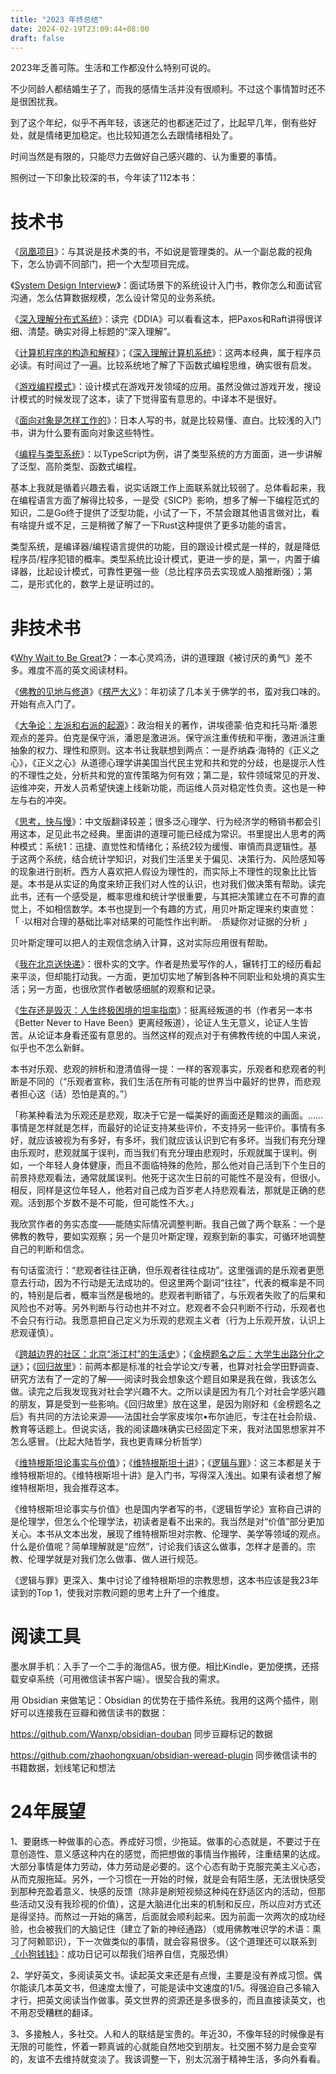 ```yaml
---
title: "2023 年终总结"
date: 2024-02-19T23:09:44+08:00
draft: false
---
```


2023年乏善可陈。生活和工作都没什么特别可说的。

不少同龄人都结婚生子了，而我的感情生活并没有很顺利。不过这个事情暂时还不是很困扰我。

到了这个年纪，似乎不再年轻，该迷茫的也都迷茫过了，比起早几年，倒有些好处，就是情绪更加稳定。也比较知道怎么去跟情绪相处了。

时间当然是有限的，只能尽力去做好自己感兴趣的、认为重要的事情。

照例过一下印象比较深的书，今年读了112本书：

# 技术书

《[凤凰项目](https://book.douban.com/subject/34820436/)》：与其说是技术类的书，不如说是管理类的。从一个副总裁的视角下，怎么协调不同部门，把一个大型项目完成。

《[System Design Interview](https://book.douban.com/subject/35246417/)》：面试场景下的系统设计入门书，教你怎么和面试官沟通，怎么估算数据规模，怎么设计常见的业务系统。

《[深入理解分布式系统](https://book.douban.com/subject/35794814/)》：读完《DDIA》可以看看这本，把Paxos和Raft讲得很详细、清楚。确实对得上标题的“深入理解”。

《[计算机程序的构造和解释](https://book.douban.com/subject/1148282/)》；《[深入理解计算机系统](https://book.douban.com/subject/5333562/)》：这两本经典，属于程序员必读。有时间过了一遍。比较系统地了解了下函数式编程思维，确实很有启发。

《[游戏编程模式](https://book.douban.com/subject/26880704/)》：设计模式在游戏开发领域的应用。虽然没做过游戏开发，搜设计模式的时候发现了这本，读了下觉得蛮有意思的。中译本不是很好。

《[面向对象是怎样工作的](https://book.douban.com/subject/35141774/)》：日本人写的书，就是比较易懂、直白。比较浅的入门书，讲为什么要有面向对象这些特性。

《[编程与类型系统](https://book.douban.com/subject/35325133/)》：以TypeScript为例，讲了类型系统的方方面面，进一步讲解了泛型、高阶类型、函数式编程。

基本上我就是循着兴趣去看，说实话跟工作上面联系就比较弱了。总体看起来，我在编程语言方面了解得比较多，一是受《SICP》影响，想多了解一下编程范式的知识，二是Go终于提供了泛型功能，小试了一下，不禁会跟其他语言做对比，看有啥提升或不足，三是稍微了解了一下Rust这种提供了更多功能的语言。

类型系统，是编译器/编程语言提供的功能，目的跟设计模式是一样的，就是降低程序员/程序犯错的概率。类型系统比设计模式，更进一步的是，第一，内置于编译器，比起设计模式，可靠性更强一些（总比程序员去实现或人脑推断强）；第二，是形式化的，数学上是证明过的。

# 非技术书

《[Why Wait to Be Great?](https://book.douban.com/subject/20439615/)》：一本心灵鸡汤，讲的道理跟《被讨厌的勇气》差不多。难度不高的英文阅读材料。

《[佛教的见地与修道](https://book.douban.com/subject/26752324/)》《[楞严大义](https://book.douban.com/subject/25782860/)》：年初读了几本关于佛学的书，蛮对我口味的。开始有点入门了。

《[大争论：左派和右派的起源](https://book.douban.com/subject/25963607/)》：政治相关的著作，讲埃德蒙·伯克和托马斯·潘恩观点的差异。伯克是保守派，潘恩是激进派。保守派注重传统和平衡，激进派注重抽象的权力、理性和原则。这本书让我联想到两点：一是乔纳森·海特的《正义之心》，《正义之心》从道德心理学讲美国当代民主党和共和党的分歧，也是提示人性的不理性之处，分析共和党的宣传策略为何有效；第二是，软件领域常见的开发、运维冲突，开发人员希望快速上线新功能，而运维人员对稳定性负责。这也是一种左与右的冲突。

《[思考，快与慢](https://book.douban.com/subject/10785583/)》：中文版翻译较差；很多泛心理学、行为经济学的畅销书都会引用这本，足见此书之经典。里面讲的道理可能已经成为常识。书里提出人思考的两种模式：系统1：迅捷、直觉性和情绪化；系统2较为缓慢、审慎而具逻辑性。基于这两个系统，结合统计学知识，对我们生活里关于偏见、决策行为、风险感知等的现象进行剖析。西方人喜欢把人假设为理性的，而实际上不理性的现象比比皆是。本书是从实证的角度来矫正我们对人性的认识，也对我们做决策有帮助。读完此书，还有一个感受是，概率思维和统计学很重要，与其把决策建立在不可靠的直觉上，不如相信数学。本书也提到一个有趣的方式，用贝叶斯定理来约束直觉：
「
·以相对合理的基础比率对结果的可能性作出判断。
·质疑你对证据的分析
」

贝叶斯定理可以把人的主观信念纳入计算，这对实际应用很有帮助。

《[我在北京送快递](https://book.douban.com/subject/36150423/)》：很朴实的文字。作者是热爱写作的人，辗转打工的经历看起来平淡，但却能打动我。一方面，更加切实地了解到各种不同职业和处境的真实生活；另一方面，也很欣赏作者敏感细腻的观察和记录。

《[生存还是毁灭：人生终极困境的坦率指南](https://book.douban.com/subject/35019783/)》：挺离经叛道的书（作者另一本书《Better Never to Have Been》更离经叛道），论证人生无意义，论证人生皆苦。从论证本身看还蛮有意思的。当然这样的观点对于有佛教传统的中国人来说，似乎也不怎么新鲜。

本书对乐观、悲观的辨析和澄清值得一提：一样的客观事实，乐观者和悲观者的判断是不同的（“乐观者宣称，我们生活在所有可能的世界当中最好的世界，而悲观者担心这（话）恐怕是真的。”）

「称某种看法为乐观还是悲观，取决于它是一幅美好的画面还是黯淡的画面。……事情是怎样就是怎样，而最好的论证支持某些评价，不支持另一些评价。事情有多好，就应该被视为有多好，有多坏，我们就应该认识到它有多坏。当我们有充分理由乐观时，悲观就属于误判，而当我们有充分理由悲观时，乐观就属于误判。例如，一个年轻人身体健康，而且不面临特殊的危险，那么他对自己活到下个生日的前景持悲观看法，通常就属误判。他死于这次生日前的可能性不是没有，但很小。相反，同样是这位年轻人，他若对自己成为百岁老人持悲观看法，那就是正确的悲观。活到那个岁数不是不可能，但可能性不大。」

我欣赏作者的务实态度——能随实际情况调整判断。我自己做了两个联系：一个是佛教的教导，要如实观察；另一个是贝叶斯定理，观察到新的事实，可循环地调整自己的判断和信念。

有句话蛮流行：“悲观者往往正确，但乐观者往往成功”。这里强调的是乐观者更愿意去行动，因为不行动是无法成功的。但这里两个副词“往往”，代表的概率是不同的，特别是后者，概率当然是极地的。悲观者判断错了，与乐观者失败了的后果和风险也不对等。另外判断与行动也并不对立。悲观者不会只判断不行动，乐观者也不会只有行动。我愿意把自己定义为乐观的悲观主义者（行为上乐观开放，认识上悲观谨慎）。

《[跨越边界的社区：北京“浙江村”的生活史](https://book.douban.com/subject/30116399/)》；《[金榜题名之后：大学生出路分化之谜](https://book.douban.com/subject/36190074/)》；《[回归故里](https://book.douban.com/subject/34942789/)》：前两本都是标准的社会学论文/专著，也算对社会学田野调查、研究方法有了一定的了解——阅读时我会想象这个题目如果是我在做，我该怎么做。读完之后我发现我对社会学兴趣不大。之所以读是因为有几个对社会学感兴趣的朋友，算是受到一些影响。《回归故里》放在这里，是因为刚好和《金榜题名之后》有共同的方法论来源——法国社会学家皮埃尔•布尔迪厄，专注在社会阶级、教育等话题上。但说实话，我的阅读趣味确实已经固定下来，我对法国思想家并不怎么感冒。（比起大陆哲学，我也更青睐分析哲学）

《[维特根斯坦论事实与价值](https://book.douban.com/subject/34880719/)》；《[维特根斯坦十讲](https://m.douban.com/book/subject/36222048/)》；《[逻辑与罪](https://book.douban.com/subject/2267363/)》：这三本都是关于维特根斯坦的。《维特根斯坦十讲》是入门书，写得深入浅出。如果有读者想了解维特根斯坦，我会推荐这本。

《维特根斯坦论事实与价值》也是国内学者写的书，《逻辑哲学论》宣称自己讲的是伦理学，但怎么个伦理学法，初读者是看不出来的。我当然是对“价值”部分更加关心。本书从文本出发，展现了维特根斯坦对宗教、伦理学、美学等领域的观点。什么是价值呢？简单理解就是“应然”，讨论我们该这么做事，怎样才是善的。宗教、伦理学就是对我们怎么做事、做人进行规范。

《逻辑与罪》更深入、集中讨论了维特根斯坦的宗教思想，这本书应该是我23年读到的Top 1，使我对宗教问题的思考上升了一个维度。

# 阅读工具

墨水屏手机：入手了一个二手的海信A5，很方便。相比Kindle，更加便携，还搭载安卓系统（可用微信读书客户端）。很契合我的需求。

用 Obsidian 来做笔记：Obsidian 的优势在于插件系统。我用的这两个插件，刚好可以连接我在豆瓣和微信读书的数据：

https://github.com/Wanxp/obsidian-douban 同步豆瓣标记的数据

https://github.com/zhaohongxuan/obsidian-weread-plugin 同步微信读书的书籍数据，划线笔记和想法


# 24年展望

1、要磨练一种做事的心态。养成好习惯，少拖延。做事的心态就是，不要过于在意创造性、意义感这种内在的感觉，而把想做的事情当作搬砖，注重结果的达成。大部分事情是体力劳动，体力劳动是必要的。这个心态有助于克服完美主义心态，从而克服拖延。另外，一个习惯在一开始的时候，就是会有陌生感，无法很快感受到那种充盈着意义、快感的反馈（除非是刷短视频这种纯在舒适区内的活动，但那些活动又没有我珍视的价值），这是大脑进化出来的机制和反应，所以应对方式还是得坚持。而熬过一开始的痛苦，后面就会顺利起来。因为前面一次两次的成功经验，也会被我们的大脑记住（建立了新的神经通路）（或用佛教唯识学的术语：熏习了阿赖耶识），下一次做类似的事情，就会容易很多。（这个道理还可以联系到[《小狗钱钱》](https://book.douban.com/subject/35295592/)：成功日记可以帮我们培养自信，克服恐惧）

2、学好英文，多阅读英文书。读起英文来还是有点慢，主要是没有养成习惯。偶尔能读几本英文书，但速度太慢了，可能是读中文速度的1/5。得强迫自己多输入才行，把英文阅读当作做事。英文世界的资源还是多很多的，而且直接读英文，也不用忍受糟糕的翻译。

3、多接触人，多社交。人和人的联结是宝贵的。年近30，不像年轻的时候像是有无限的可能性，怀着一颗真诚的心就能自然地交到朋友。社交圈不努力是会变窄的，友谊不去维持就变淡了。我该调整一下，别太沉溺于精神生活，多向外看看。